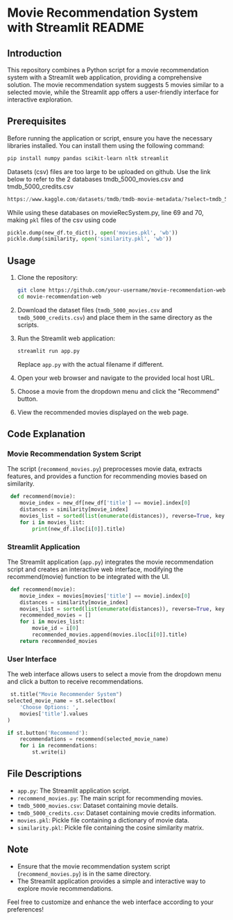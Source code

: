 # Movie Recommendation System with Streamlit README

## Introduction

This repository combines a Python script for a movie recommendation system with a Streamlit web application, providing a comprehensive solution. The movie recommendation system suggests 5 movies similar to a selected movie, while the Streamlit app offers a user-friendly interface for interactive exploration.

## Prerequisites

Before running the application or script, ensure you have the necessary libraries installed. You can install them using the following command:

```bash
pip install numpy pandas scikit-learn nltk streamlit
```

Datasets (csv) files are too large to be uploaded on github. Use the link below to refer to the 2 databases tmdb_5000_movies.csv and tmdb_5000_credits.csv
```python
https://www.kaggle.com/datasets/tmdb/tmdb-movie-metadata/?select=tmdb_5000_movies.csv
```

While using these databases on movieRecSystem.py, line 69 and 70, making `pkl` files of the csv using code
```python
pickle.dump(new_df.to_dict(), open('movies.pkl', 'wb'))
pickle.dump(similarity, open('similarity.pkl', 'wb'))
```

## Usage

1. Clone the repository:

   ```bash
   git clone https://github.com/your-username/movie-recommendation-web.git
   cd movie-recommendation-web
   ```

2. Download the dataset files (`tmdb_5000_movies.csv` and `tmdb_5000_credits.csv`) and place them in the same directory as the scripts.

3. Run the Streamlit web application:

   ```bash
   streamlit run app.py
   ```

   Replace `app.py` with the actual filename if different.

4. Open your web browser and navigate to the provided local host URL.

5. Choose a movie from the dropdown menu and click the "Recommend" button.

6. View the recommended movies displayed on the web page.

## Code Explanation

### Movie Recommendation System Script

The script (`recommend_movies.py`) preprocesses movie data, extracts features, and provides a function for recommending movies based on similarity.

```python
 def recommend(movie):
    movie_index = new_df[new_df['title'] == movie].index[0]
    distances = similarity[movie_index]
    movies_list = sorted(list(enumerate(distances)), reverse=True, key = lambda x:x[1])[1:6]
    for i in movies_list:
        print(new_df.iloc[i[0]].title)
```

### Streamlit Application

The Streamlit application (`app.py`) integrates the movie recommendation script and creates an interactive web interface, modifying the recommend(movie) function to be integrated with the UI.

```python
 def recommend(movie):
    movie_index = movies[movies['title'] == movie].index[0]
    distances = similarity[movie_index]
    movies_list = sorted(list(enumerate(distances)), reverse=True, key = lambda x:x[1])[1:6]
    recommended_movies = []
    for i in movies_list:
        movie_id = i[0]
        recommended_movies.append(movies.iloc[i[0]].title)
    return recommended_movies
```

### User Interface

The web interface allows users to select a movie from the dropdown menu and click a button to receive recommendations.

```python
 st.title("Movie Recommender System")
selected_movie_name = st.selectbox(
    'Choose Options: ',
    movies['title'].values
)

if st.button('Recommend'):
    recommendations = recommend(selected_movie_name)
    for i in recommendations:
        st.write(i)
```

## File Descriptions

- `app.py`: The Streamlit application script.
- `recommend_movies.py`: The main script for recommending movies.
- `tmdb_5000_movies.csv`: Dataset containing movie details.
- `tmdb_5000_credits.csv`: Dataset containing movie credits information.
- `movies.pkl`: Pickle file containing a dictionary of movie data.
- `similarity.pkl`: Pickle file containing the cosine similarity matrix.

## Note

- Ensure that the movie recommendation system script (`recommend_movies.py`) is in the same directory.
- The Streamlit application provides a simple and interactive way to explore movie recommendations.

Feel free to customize and enhance the web interface according to your preferences!
